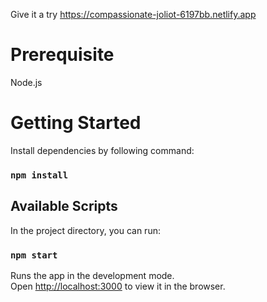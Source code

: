 Give it a try  https://compassionate-joliot-6197bb.netlify.app

# Prerequisite

Node.js

# Getting Started

Install dependencies by following command:

### `npm install`

## Available Scripts

In the project directory, you can run:

### `npm start`

Runs the app in the development mode.\
Open [http://localhost:3000](http://localhost:3000) to view it in the browser.

